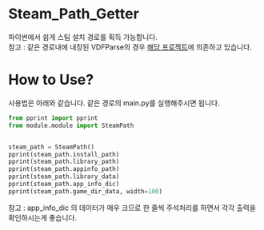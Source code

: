 # Steam_Path_Getter
파이썬에서 쉽게 스팀 설치 경로를 획득 가능합니다.  
참고 : 같은 경로내에 내장된 VDFParse의 경우 [해당 프로젝트](https://github.com/shravan2x/Gameloop.Vdf)에 의존하고 있습니다.

# How to Use?
사용법은 아래와 같습니다. 같은 경로의 main.py를 실행해주시면 됩니다.

```python
from pprint import pprint
from module.module import SteamPath


steam_path = SteamPath()
pprint(steam_path.install_path)
pprint(steam_path.library_path)
pprint(steam_path.appinfo_path)
pprint(steam_path.library_data)
pprint(steam_path.app_info_dic)
pprint(steam_path.game_dir_data, width=100)
```
참고 : app_info_dic 의 데이터가 매우 크므로 한 줄씩 주석처리를 하면서 각각 출력을 확인하시는게 좋습니다.
